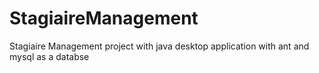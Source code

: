 # StagiaireManagement
Stagiaire Management project with java desktop application with ant and mysql as a databse 
